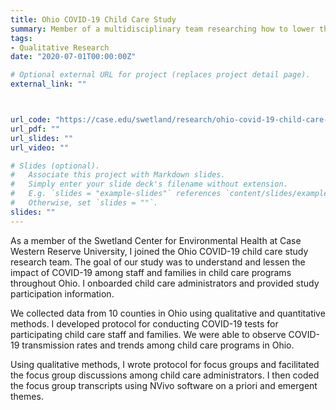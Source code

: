 ```yaml
---
title: Ohio COVID-19 Child Care Study
summary: Member of a multidisciplinary team researching how to lower the spread and lessen the impact of COVID-19 among staff and families in child care programs throughout Ohio.
tags:
- Qualitative Research
date: "2020-07-01T00:00:00Z"

# Optional external URL for project (replaces project detail page).
external_link: ""



url_code: "https://case.edu/swetland/research/ohio-covid-19-child-care-study"
url_pdf: ""
url_slides: ""
url_video: ""

# Slides (optional).
#   Associate this project with Markdown slides.
#   Simply enter your slide deck's filename without extension.
#   E.g. `slides = "example-slides"` references `content/slides/example-slides.md`.
#   Otherwise, set `slides = ""`.
slides: ""
---
```


As a member of the Swetland Center for Environmental Health at Case Western Reserve University, I joined the Ohio COVID-19 child care study research team. The goal of our study was to understand and lessen the impact of COVID-19 among staff and families in child care programs throughout Ohio. I onboarded child care administrators and provided study participation information.

We collected data from 10 counties in Ohio using qualitative and quantitative methods. I developed protocol for conducting COVID-19 tests for participating child care staff and families. We were able to observe COVID-19 transmission rates and trends among child care programs in Ohio.

Using qualitative methods, I wrote protocol for focus groups and facilitated the focus group discussions among child care administrators. I then coded the focus group transcripts using NVivo software on a priori and emergent themes.